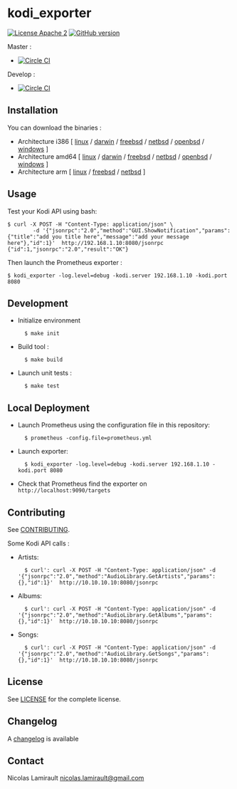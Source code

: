 # kodi_exporter

[![License Apache 2][badge-license]](LICENSE)
[![GitHub version](https://badge.fury.io/gh/nlamirault%2Fkodi_exporter.svg)](https://badge.fury.io/gh/nlamirault%2Fkodi_exporter)

Master :
* [![Circle CI](https://circleci.com/gh/nlamirault/kodi_exporter/tree/master.svg?style=svg)](https://circleci.com/gh/nlamirault/kodi_exporter/tree/master)

Develop :
* [![Circle CI](https://circleci.com/gh/nlamirault/kodi_exporter/tree/develop.svg?style=svg)](https://circleci.com/gh/nlamirault/kodi_exporter/tree/develop)

## Installation

You can download the binaries :

* Architecture i386 [ [linux](https://bintray.com/artifact/download/nlamirault/oss/kodi_exporter_linux_386) / [darwin](https://bintray.com/artifact/download/nlamirault/oss/kodi_exporter_darwin_386) / [freebsd](https://bintray.com/artifact/download/nlamirault/oss/kodi_exporter_freebsd_386) / [netbsd](https://bintray.com/artifact/download/nlamirault/oss/kodi_exporter_netbsd_386) / [openbsd](https://bintray.com/artifact/download/nlamirault/oss/kodi_exporter_openbsd_386) / [windows](https://bintray.com/artifact/download/nlamirault/oss/kodi_exporter_windows_386.exe) ]
* Architecture amd64 [ [linux](https://bintray.com/artifact/download/nlamirault/oss/kodi_exporter_linux_amd64) / [darwin](https://bintray.com/artifact/download/nlamirault/oss/kodi_exporter_darwin_amd64) / [freebsd](https://bintray.com/artifact/download/nlamirault/oss/kodi_exporter_freebsd_amd64) / [netbsd](https://bintray.com/artifact/download/nlamirault/oss/kodi_exporter_netbsd_amd64) / [openbsd](https://bintray.com/artifact/download/nlamirault/oss/kodi_exporter_openbsd_amd64) / [windows](https://bintray.com/artifact/download/nlamirault/oss/kodi_exporter_windows_amd64.exe) ]
* Architecture arm [ [linux](https://bintray.com/artifact/download/nlamirault/oss/kodi_exporter_linux_arm) / [freebsd](https://bintray.com/artifact/download/nlamirault/oss/kodi_exporter_freebsd_arm) / [netbsd](https://bintray.com/artifact/download/nlamirault/oss/kodi_exporter_netbsd_arm) ]


## Usage

Test your Kodi API using bash:

    $ curl -X POST -H "Content-Type: application/json" \
            -d '{"jsonrpc":"2.0","method":"GUI.ShowNotification","params":{"title":"add you title here","message":"add your message here"},"id":1}'  http://192.168.1.10:8080/jsonrpc
    {"id":1,"jsonrpc":"2.0","result":"OK"}

Then launch the Prometheus exporter :

    $ kodi_exporter -log.level=debug -kodi.server 192.168.1.10 -kodi.port 8080


## Development

* Initialize environment

        $ make init

* Build tool :

        $ make build

* Launch unit tests :

        $ make test


## Local Deployment

* Launch Prometheus using the configuration file in this repository:

        $ prometheus -config.file=prometheus.yml

* Launch exporter:

        $ kodi_exporter -log.level=debug -kodi.server 192.168.1.10 -kodi.port 8080

* Check that Prometheus find the exporter on `http://localhost:9090/targets`


## Contributing

See [CONTRIBUTING](CONTRIBUTING.md).

Some Kodi API calls :

* Artists:

        $ curl': curl -X POST -H "Content-Type: application/json" -d '{"jsonrpc":"2.0","method":"AudioLibrary.GetArtists","params":{},"id":1}'  http://10.10.10.10:8080/jsonrpc

* Albums:

        $ curl': curl -X POST -H "Content-Type: application/json" -d '{"jsonrpc":"2.0","method":"AudioLibrary.GetAlbums","params":{},"id":1}'  http://10.10.10.10:8080/jsonrpc

* Songs:

        $ curl': curl -X POST -H "Content-Type: application/json" -d '{"jsonrpc":"2.0","method":"AudioLibrary.GetSongs","params":{},"id":1}'  http://10.10.10.10:8080/jsonrpc

## License

See [LICENSE](LICENSE) for the complete license.


## Changelog

A [changelog](ChangeLog.md) is available


## Contact

Nicolas Lamirault <nicolas.lamirault@gmail.com>

[badge-license]: https://img.shields.io/badge/license-Apache2-green.svg?style=flat
